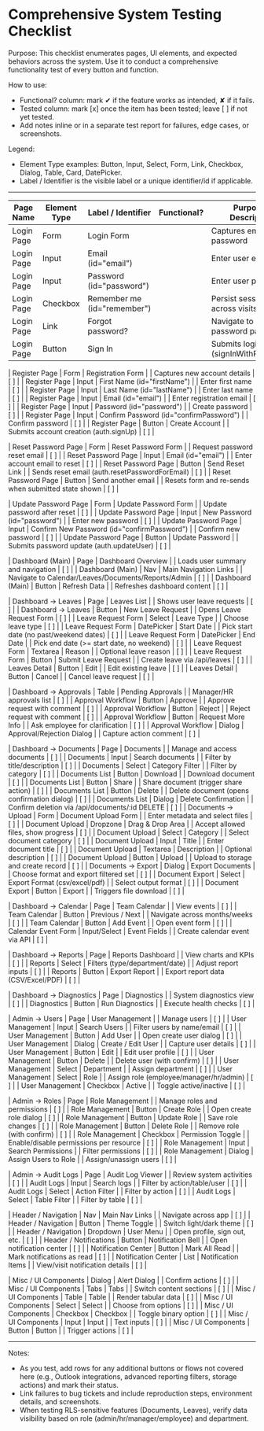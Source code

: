 # Comprehensive System Testing Checklist

Purpose: This checklist enumerates pages, UI elements, and expected behaviors across the system. Use it to conduct a comprehensive functionality test of every button and function.

How to use:
- Functional? column: mark ✔ if the feature works as intended, ✘ if it fails.
- Tested column: mark [x] once the item has been tested; leave [ ] if not yet tested.
- Add notes inline or in a separate test report for failures, edge cases, or screenshots.

Legend:
- Element Type examples: Button, Input, Select, Form, Link, Checkbox, Dialog, Table, Card, DatePicker.
- Label / Identifier is the visible label or a unique identifier/id if applicable.

---------------------------------------------------------------------------------------------
| Page Name                  | Element Type | Label / Identifier                 | Functional? | Purpose / Description                               | Tested |
|---------------------------|--------------|------------------------------------|-------------|-----------------------------------------------------|--------|
| Login Page                | Form         | Login Form                         |             | Captures email and password                         | [ ]    |
| Login Page                | Input        | Email (id="email")                |             | Enter user email                                    | [ ]    |
| Login Page                | Input        | Password (id="password")          |             | Enter user password                                 | [ ]    |
| Login Page                | Checkbox     | Remember me (id="remember")       |             | Persist session across visits                        | [ ]    |
| Login Page                | Link         | Forgot password?                   |             | Navigate to reset password page                      | [ ]    |
| Login Page                | Button       | Sign In                            |             | Submits login form (signInWithPassword)             | [ ]    |

| Register Page             | Form         | Registration Form                  |             | Captures new account details                         | [ ]    |
| Register Page             | Input        | First Name (id="firstName")       |             | Enter first name                                     | [ ]    |
| Register Page             | Input        | Last Name (id="lastName")         |             | Enter last name                                      | [ ]    |
| Register Page             | Input        | Email (id="email")                |             | Enter registration email                             | [ ]    |
| Register Page             | Input        | Password (id="password")          |             | Create password                                      | [ ]    |
| Register Page             | Input        | Confirm Password (id="confirmPassword") |        | Confirm password                                     | [ ]    |
| Register Page             | Button       | Create Account                     |             | Submits account creation (auth.signUp)               | [ ]    |

| Reset Password Page       | Form         | Reset Password Form                |             | Request password reset email                         | [ ]    |
| Reset Password Page       | Input        | Email (id="email")                |             | Enter account email to reset                         | [ ]    |
| Reset Password Page       | Button       | Send Reset Link                    |             | Sends reset email (auth.resetPasswordForEmail)       | [ ]    |
| Reset Password Page       | Button       | Send another email                 |             | Resets form and re-sends when submitted state shown  | [ ]    |

| Update Password Page      | Form         | Update Password Form               |             | Update password after reset                          | [ ]    |
| Update Password Page      | Input        | New Password (id="password")      |             | Enter new password                                   | [ ]    |
| Update Password Page      | Input        | Confirm New Password (id="confirmPassword") |    | Confirm new password                                 | [ ]    |
| Update Password Page      | Button       | Update Password                    |             | Submits password update (auth.updateUser)            | [ ]    |

| Dashboard (Main)          | Page         | Dashboard Overview                 |             | Loads user summary and navigation                    | [ ]    |
| Dashboard (Main)          | Nav          | Main Navigation Links              |             | Navigate to Calendar/Leaves/Documents/Reports/Admin  | [ ]    |
| Dashboard (Main)          | Button       | Refresh Data                       |             | Refreshes dashboard content                          | [ ]    |

| Dashboard → Leaves        | Page         | Leaves List                        |             | Shows user leave requests                            | [ ]    |
| Dashboard → Leaves        | Button       | New Leave Request                  |             | Opens Leave Request Form                             | [ ]    |
| Leave Request Form        | Select       | Leave Type                         |             | Choose leave type                                    | [ ]    |
| Leave Request Form        | DatePicker   | Start Date                         |             | Pick start date (no past/weekend dates)              | [ ]    |
| Leave Request Form        | DatePicker   | End Date                           |             | Pick end date (>= start date, no weekend)            | [ ]    |
| Leave Request Form        | Textarea     | Reason                             |             | Optional leave reason                                | [ ]    |
| Leave Request Form        | Button       | Submit Leave Request               |             | Create leave via /api/leaves                         | [ ]    |
| Leaves Detail             | Button       | Edit                               |             | Edit existing leave                                  | [ ]    |
| Leaves Detail             | Button       | Cancel                             |             | Cancel leave request                                 | [ ]    |

| Dashboard → Approvals     | Table        | Pending Approvals                  |             | Manager/HR approvals list                            | [ ]    |
| Approval Workflow         | Button       | Approve                            |             | Approve request with comment                         | [ ]    |
| Approval Workflow         | Button       | Reject                             |             | Reject request with comment                          | [ ]    |
| Approval Workflow         | Button       | Request More Info                  |             | Ask employee for clarification                        | [ ]    |
| Approval Workflow         | Dialog       | Approval/Rejection Dialog          |             | Capture action comment                               | [ ]    |

| Dashboard → Documents     | Page         | Documents                          |             | Manage and access documents                           | [ ]    |
| Documents                 | Input        | Search documents                   |             | Filter by title/description                           | [ ]    |
| Documents                 | Select       | Category Filter                    |             | Filter by category                                   | [ ]    |
| Documents List            | Button       | Download                           |             | Download document                                    | [ ]    |
| Documents List            | Button       | Share                              |             | Share document (trigger share action)                | [ ]    |
| Documents List            | Button       | Delete                             |             | Delete document (opens confirmation dialog)          | [ ]    |
| Documents List            | Dialog       | Delete Confirmation                |             | Confirm deletion via /api/documents/:id DELETE       | [ ]    |
| Documents → Upload        | Form         | Document Upload Form               |             | Enter metadata and select files                      | [ ]    |
| Document Upload           | Dropzone     | Drag & Drop Area                   |             | Accept allowed files, show progress                  | [ ]    |
| Document Upload           | Select       | Category                           |             | Select document category                             | [ ]    |
| Document Upload           | Input        | Title                              |             | Enter document title                                 | [ ]    |
| Document Upload           | Textarea     | Description                        |             | Optional description                                 | [ ]    |
| Document Upload           | Button       | Upload                             |             | Upload to storage and create record                  | [ ]    |
| Documents → Export        | Dialog       | Export Documents                   |             | Choose format and export filtered set                | [ ]    |
| Document Export           | Select       | Export Format (csv/excel/pdf)      |             | Select output format                                 | [ ]    |
| Document Export           | Button       | Export                             |             | Triggers file download                               | [ ]    |

| Dashboard → Calendar      | Page         | Team Calendar                      |             | View events                                         | [ ]    |
| Team Calendar             | Button       | Previous / Next                    |             | Navigate across months/weeks                          | [ ]    |
| Team Calendar             | Button       | Add Event                          |             | Open event form                                     | [ ]    |
| Calendar Event Form       | Input/Select | Event Fields                       |             | Create calendar event via API                        | [ ]    |

| Dashboard → Reports       | Page         | Reports Dashboard                  |             | View charts and KPIs                                 | [ ]    |
| Reports                   | Select       | Filters (type/department/date)     |             | Adjust report inputs                                 | [ ]    |
| Reports                   | Button       | Export Report                      |             | Export report data (CSV/Excel/PDF)                   | [ ]    |

| Dashboard → Diagnostics   | Page         | Diagnostics                        |             | System diagnostics view                              | [ ]    |
| Diagnostics               | Button       | Run Diagnostics                    |             | Execute health checks                                | [ ]    |

| Admin → Users             | Page         | User Management                    |             | Manage users                                         | [ ]    |
| User Management           | Input        | Search Users                       |             | Filter users by name/email                           | [ ]    |
| User Management           | Button       | Add User                           |             | Open create user dialog                              | [ ]    |
| User Management           | Dialog       | Create / Edit User                 |             | Capture user details                                 | [ ]    |
| User Management           | Button       | Edit                               |             | Edit user profile                                    | [ ]    |
| User Management           | Button       | Delete                             |             | Delete user (with confirm)                           | [ ]    |
| User Management           | Select       | Department                         |             | Assign department                                    | [ ]    |
| User Management           | Select       | Role                               |             | Assign role (employee/manager/hr/admin)              | [ ]    |
| User Management           | Checkbox     | Active                             |             | Toggle active/inactive                               | [ ]    |

| Admin → Roles             | Page         | Role Management                    |             | Manage roles and permissions                          | [ ]    |
| Role Management           | Button       | Create Role                        |             | Open create role dialog                              | [ ]    |
| Role Management           | Button       | Update Role                        |             | Save role changes                                    | [ ]    |
| Role Management           | Button       | Delete Role                        |             | Remove role (with confirm)                           | [ ]    |
| Role Management           | Checkbox     | Permission Toggle                  |             | Enable/disable permissions per resource              | [ ]    |
| Role Management           | Input        | Search Permissions                 |             | Filter permissions                                   | [ ]    |
| Role Management           | Dialog       | Assign Users to Role               |             | Assign/unassign users                                | [ ]    |

| Admin → Audit Logs        | Page         | Audit Log Viewer                   |             | Review system activities                             | [ ]    |
| Audit Logs                | Input        | Search logs                        |             | Filter by action/table/user                           | [ ]    |
| Audit Logs                | Select       | Action Filter                      |             | Filter by action                                     | [ ]    |
| Audit Logs                | Select       | Table Filter                       |             | Filter by table                                      | [ ]    |

| Header / Navigation       | Nav          | Main Nav Links                     |             | Navigate across app                                  | [ ]    |
| Header / Navigation       | Button       | Theme Toggle                       |             | Switch light/dark theme                              | [ ]    |
| Header / Navigation       | Dropdown     | User Menu                          |             | Open profile, sign out, etc.                         | [ ]    |
| Header / Notifications    | Button       | Notification Bell                  |             | Open notification center                             | [ ]    |
| Notification Center       | Button       | Mark All Read                      |             | Mark notifications as read                           | [ ]    |
| Notification Center       | List         | Notification Items                 |             | View/visit notification details                      | [ ]    |

| Misc / UI Components      | Dialog       | Alert Dialog                       |             | Confirm actions                                      | [ ]    |
| Misc / UI Components      | Tabs         | Tabs                               |             | Switch content sections                              | [ ]    |
| Misc / UI Components      | Table        | Table                              |             | Render tabular data                                  | [ ]    |
| Misc / UI Components      | Select       | Select                             |             | Choose from options                                  | [ ]    |
| Misc / UI Components      | Checkbox     | Checkbox                           |             | Toggle binary option                                 | [ ]    |
| Misc / UI Components      | Input        | Input                              |             | Text inputs                                          | [ ]    |
| Misc / UI Components      | Button       | Button                             |             | Trigger actions                                      | [ ]    |

---------------------------------------------------------------------------------------------

Notes:
- As you test, add rows for any additional buttons or flows not covered here (e.g., Outlook integrations, advanced reporting filters, storage actions) and mark their status.
- Link failures to bug tickets and include reproduction steps, environment details, and screenshots.
- When testing RLS-sensitive features (Documents, Leaves), verify data visibility based on role (admin/hr/manager/employee) and department.
